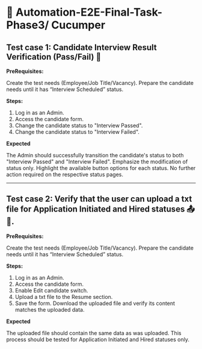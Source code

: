 # 🤖 Automation-E2E-Final-Task-Phase3/ Cucumper

## Test case 1: Candidate Interview Result Verification (Pass/Fail) 🎤

**PreRequisites:**

Create the test needs (Employee/Job Title/Vacancy).
Prepare the candidate needs until it has “Interview Scheduled” status.

**Steps:**

1. Log in as an Admin.
2. Access the candidate form.
3. Change the candidate status to "Interview Passed".
4. Change the candidate status to "Interview Failed".

**Expected**

The Admin should successfully transition the candidate's status to both "Interview Passed" and "Interview Failed".
Emphasize the modification of status only. Highlight the available button options for each status. No further action required on the respective status pages.

________________________________________________________________________

## Test case 2: Verify that the user can upload a txt file for Application Initiated and Hired statuses 📤📄.

**PreRequisites:**

Create the test needs (Employee/Job Title/Vacancy).
Prepare the candidate needs until it has “Interview Scheduled” status.

**Steps:**

1. Log in as an Admin.
2. Access the candidate form.
3. Enable Edit candidate switch.
4. Upload a txt file to the Resume section.
5. Save the form. Download the uploaded file and verify its content matches the uploaded data.

**Expected**

The uploaded file should contain the same data as was uploaded.
This process should be tested for Application Initiated and Hired statuses only.
